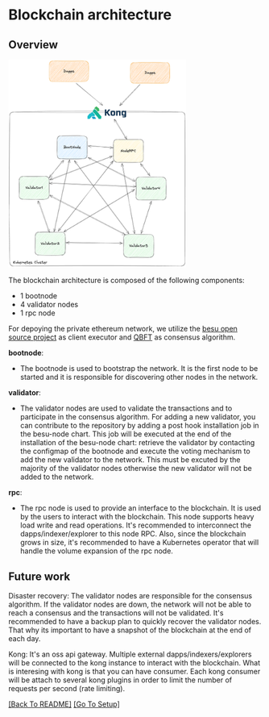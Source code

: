 # Blockchain architecture

## Overview


<!-- Minimized the screen image by reducing its size -->
<img src="./images/private-ethereum-network.png" alt="Blockchain architecture" width="70%">

The blockchain architecture is composed of the following components:
- 1 bootnode
- 4 validator nodes
- 1 rpc node

For depoying the private ethereum network, we utilize the [besu open source project](https://besu.hyperledger.org/private-networks) as client executor and [QBFT](https://besu.hyperledger.org/private-networks/how-to/configure/consensus/qbft) as consensus algorithm.


**bootnode**:
- The bootnode is used to bootstrap the network. It is the first node to be started and it is responsible for discovering other nodes in the network.

**validator**:
- The validator nodes are used to validate the transactions and to participate in the consensus algorithm. For adding a new validator, you can contribute to the repository by adding a post hook installation job in the besu-node chart. This job will be executed at the end of the installation of the besu-node chart: retrieve the validator by contacting the configmap of the bootnode and execute the voting mechanism to add the new validator to the network. This must be excuted by the majority of the validator nodes otherwise the new validator will not be added to the network.

**rpc**:
- The rpc node is used to provide an interface to the blockchain. It is used by the users to interact with the blockchain. This node supports heavy load write and read operations. It's recommended to interconnect the dapps/indexer/explorer to this node RPC.
Also, since the blockchain grows in size, it's recommended to have a Kubernetes operator that will handle the volume expansion of the rpc node.


## Future work

Disaster recovery: The validator nodes are responsible for the consensus algorithm. If the validator nodes are down, the network will not be able to reach a consensus and the transactions will not be validated. It's recommended to have a backup plan to quickly recover the validator nodes. That why its important to have a snapshot of the blockchain at the end of each day.

Kong: It's an oss api gateway. Multiple external dapps/indexers/explorers will be connected to the kong instance to interact with the blockchain. What is interesing with kong is that you can have consumer. Each kong consumer will be attach to several kong plugins in order to limit the number of requests per second (rate limiting).


[[Back To README]](../README.md) [[Go To Setup]](./Setup-blockchain.md)



